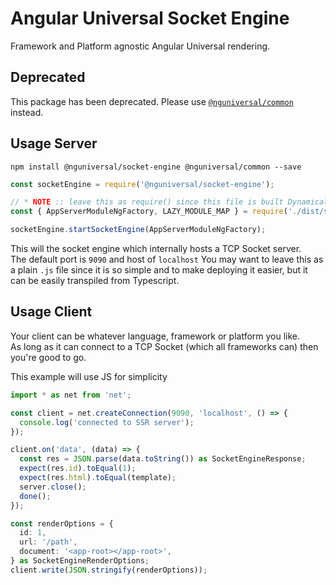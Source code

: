 # Angular Universal Socket Engine

Framework and Platform agnostic Angular Universal rendering.

## Deprecated

This package has been deprecated. Please use [`@nguniversal/common`](../common/README.md) instead.

## Usage Server

`npm install @nguniversal/socket-engine @nguniversal/common --save`

```js
const socketEngine = require('@nguniversal/socket-engine');

// * NOTE :: leave this as require() since this file is built Dynamically from webpack
const { AppServerModuleNgFactory, LAZY_MODULE_MAP } = require('./dist/server/main');

socketEngine.startSocketEngine(AppServerModuleNgFactory);
```

This will the socket engine which internally hosts a TCP Socket server.  
The default port is `9090` and host of `localhost`
You may want to leave this as a plain `.js` file since it is so simple and to make deploying it easier, but it can be easily transpiled from Typescript.

## Usage Client

Your client can be whatever language, framework or platform you like.  
As long as it can connect to a TCP Socket (which all frameworks can) then you're good to go.

This example will use JS for simplicity

```typescript
import * as net from 'net';

const client = net.createConnection(9090, 'localhost', () => {
  console.log('connected to SSR server');
});

client.on('data', (data) => {
  const res = JSON.parse(data.toString()) as SocketEngineResponse;
  expect(res.id).toEqual(1);
  expect(res.html).toEqual(template);
  server.close();
  done();
});

const renderOptions = {
  id: 1,
  url: '/path',
  document: '<app-root></app-root>',
} as SocketEngineRenderOptions;
client.write(JSON.stringify(renderOptions));
```
